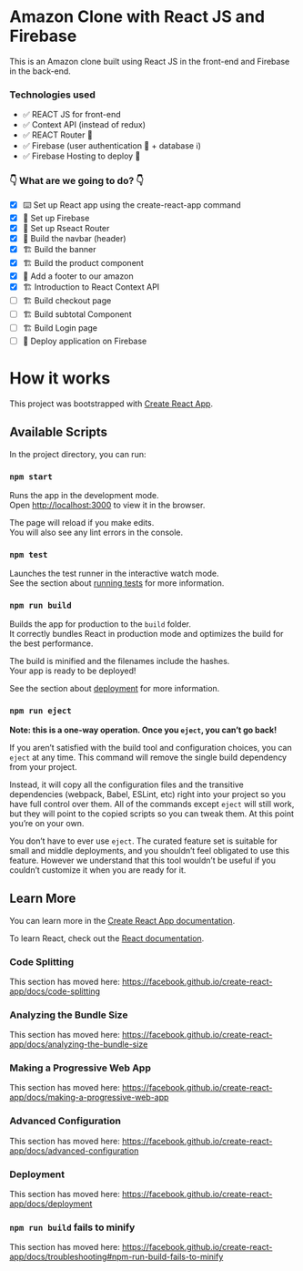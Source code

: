 # Amazon Clone with React JS and Firebase

This is an Amazon clone built using React JS in the front-end and Firebase in the back-end.

### Technologies used

-   ✅ REACT JS for front-end
-   ✅ Context API (instead of redux)
-   ✅ REACT Router 🧭
-   ✅ Firebase (user authentication 🔑 + database ℹ️)
-   ✅ Firebase Hosting to deploy 🚀

### 👇 What are we going to do? 👇

-   [x] ⌨️ Set up React app using the create-react-app command
-   [x] 🚀 Set up Firebase
-   [x] 🔄 Set up Rseact Router
-   [x] 🧭 Build the navbar (header)
-   [x] 🏗 Build the banner
-   [x] 🏗 Build the product component
-   [x] 🦶 Add a footer to our amazon
-   [x] 🏗 Introduction to React Context API
-   [ ] 🏗 Build checkout page
-   [ ] 🏗 Build subtotal Component
-   [ ] 🏗 Build Login page
-   [ ] 🚀 Deploy application on Firebase

# How it works

This project was bootstrapped with [Create React App](https://github.com/facebook/create-react-app).

## Available Scripts

In the project directory, you can run:

### `npm start`

Runs the app in the development mode.<br />
Open [http://localhost:3000](http://localhost:3000) to view it in the browser.

The page will reload if you make edits.<br />
You will also see any lint errors in the console.

### `npm test`

Launches the test runner in the interactive watch mode.<br />
See the section about [running tests](https://facebook.github.io/create-react-app/docs/running-tests) for more information.

### `npm run build`

Builds the app for production to the `build` folder.<br />
It correctly bundles React in production mode and optimizes the build for the best performance.

The build is minified and the filenames include the hashes.<br />
Your app is ready to be deployed!

See the section about [deployment](https://facebook.github.io/create-react-app/docs/deployment) for more information.

### `npm run eject`

**Note: this is a one-way operation. Once you `eject`, you can’t go back!**

If you aren’t satisfied with the build tool and configuration choices, you can `eject` at any time. This command will remove the single build dependency from your project.

Instead, it will copy all the configuration files and the transitive dependencies (webpack, Babel, ESLint, etc) right into your project so you have full control over them. All of the commands except `eject` will still work, but they will point to the copied scripts so you can tweak them. At this point you’re on your own.

You don’t have to ever use `eject`. The curated feature set is suitable for small and middle deployments, and you shouldn’t feel obligated to use this feature. However we understand that this tool wouldn’t be useful if you couldn’t customize it when you are ready for it.

## Learn More

You can learn more in the [Create React App documentation](https://facebook.github.io/create-react-app/docs/getting-started).

To learn React, check out the [React documentation](https://reactjs.org/).

### Code Splitting

This section has moved here: https://facebook.github.io/create-react-app/docs/code-splitting

### Analyzing the Bundle Size

This section has moved here: https://facebook.github.io/create-react-app/docs/analyzing-the-bundle-size

### Making a Progressive Web App

This section has moved here: https://facebook.github.io/create-react-app/docs/making-a-progressive-web-app

### Advanced Configuration

This section has moved here: https://facebook.github.io/create-react-app/docs/advanced-configuration

### Deployment

This section has moved here: https://facebook.github.io/create-react-app/docs/deployment

### `npm run build` fails to minify

This section has moved here: https://facebook.github.io/create-react-app/docs/troubleshooting#npm-run-build-fails-to-minify
